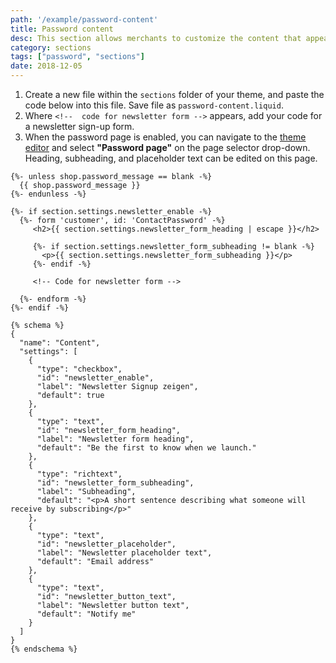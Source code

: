 ```yaml
---
path: '/example/password-content'
title: Password content
desc: This section allows merchants to customize the content that appears on the password page. More info can be found on the [Shopify Web Design and Development Blog.](https://www.shopify.com/partners/blog/customize-shopify-password-pages-with-the-password-liquid-template).
category: sections
tags: ["password", "sections"]
date: 2018-12-05
---
```


1.  Create a new file within the `sections` folder of your theme, and paste the code below into this file. Save file as `password-content.liquid`.
2.  Where `<!--  code for newsletter form -->` appears, add your code for a newsletter sign-up form.
3.  When the password page is enabled, you can navigate to the [theme editor](https://help.shopify.com/en/themes/development/theme-editor) and select **"Password page"** on the page selector drop-down. Heading, subheading, and placeholder text can be edited on this page.

```liquid
{%- unless shop.password_message == blank -%}
  {{ shop.password_message }}
{%- endunless -%}

{%- if section.settings.newsletter_enable -%}
  {%- form 'customer', id: 'ContactPassword' -%}
     <h2>{{ section.settings.newsletter_form_heading | escape }}</h2>

     {%- if section.settings.newsletter_form_subheading != blank -%}
       <p>{{ section.settings.newsletter_form_subheading }}</p>
     {%- endif -%}

     <!-- Code for newsletter form -->

  {%- endform -%}
{%- endif -%}

{% schema %}
{
  "name": "Content",
  "settings": [
    {
      "type": "checkbox",
      "id": "newsletter_enable",
      "label": "Newsletter Signup zeigen",
      "default": true
    },
    {
      "type": "text",
      "id": "newsletter_form_heading",
      "label": "Newsletter form heading",
      "default": "Be the first to know when we launch."
    },
    {
      "type": "richtext",
      "id": "newsletter_form_subheading",
      "label": "Subheading",
      "default": "<p>A short sentence describing what someone will receive by subscribing</p>"
    },
    {
      "type": "text",
      "id": "newsletter_placeholder",
      "label": "Newsletter placeholder text",
      "default": "Email address"
    },
    {
      "type": "text",
      "id": "newsletter_button_text",
      "label": "Newsletter button text",
      "default": "Notify me"
    }
  ]
}
{% endschema %}
```
